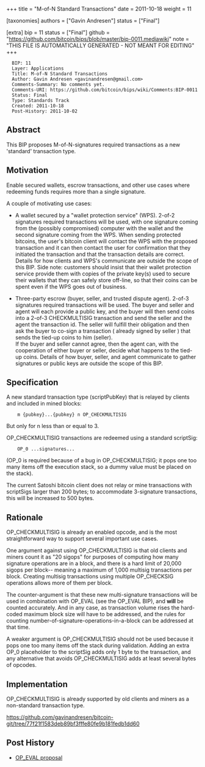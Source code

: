 
+++
title = "M-of-N Standard Transactions"
date = 2011-10-18
weight = 11

[taxonomies]
authors = ["Gavin Andresen"]
status = ["Final"]

[extra]
bip = 11
status = ["Final"]
github = "https://github.com/bitcoin/bips/blob/master/bip-0011.mediawiki"
note = "THIS FILE IS AUTOMATICALLY GENERATED - NOT MEANT FOR EDITING"
+++

```
  BIP: 11
  Layer: Applications
  Title: M-of-N Standard Transactions
  Author: Gavin Andresen <gavinandresen@gmail.com>
  Comments-Summary: No comments yet.
  Comments-URI: https://github.com/bitcoin/bips/wiki/Comments:BIP-0011
  Status: Final
  Type: Standards Track
  Created: 2011-10-18
  Post-History: 2011-10-02
```

<h2>Abstract</h2>


This BIP proposes M-of-N-signatures required transactions as a new 'standard' transaction type.

<h2>Motivation</h2>


Enable secured wallets, escrow transactions, and other use cases where redeeming funds requires more than a single signature.

A couple of motivating use cases:

*  A wallet secured by a "wallet protection service" (WPS).  2-of-2 signatures required transactions will be used, with one signature coming from the (possibly compromised) computer with the wallet and the second signature coming from the WPS. When sending protected bitcoins, the user's bitcoin client will contact the WPS with the proposed transaction and it can then contact the user for confirmation that they initiated the transaction and that the transaction details are correct. Details for how clients and WPS's communicate are outside the scope of this BIP. Side note: customers should insist that their wallet protection service provide them with copies of the private key(s) used to secure their wallets that they can safely store off-line, so that their coins can be spent even if the WPS goes out of business.


*  Three-party escrow (buyer, seller, and trusted dispute agent). 2-of-3 signatures required transactions will be used. The buyer and seller and agent will each provide a public key, and the buyer will then send coins into a 2-of-3 CHECKMULTISIG transaction and send the seller and the agent the transaction id. The seller will fulfill their obligation and then ask the buyer to co-sign a transaction ( already signed by seller ) that sends the tied-up coins to him (seller).<br />If the buyer and seller cannot agree, then the agent can, with the cooperation of either buyer or seller, decide what happens to the tied-up coins.  Details of how buyer, seller, and agent communicate to gather signatures or public keys are outside the scope of this BIP.


<h2>Specification</h2>


A new standard transaction type (scriptPubKey) that is relayed by clients and included in mined blocks:

```
    m {pubkey}...{pubkey} n OP_CHECKMULTISIG
```


But only for n less than or equal to 3.

OP_CHECKMULTISIG transactions are redeemed using a standard scriptSig:
```
    OP_0 ...signatures...
```


(OP_0 is required because of a bug in OP_CHECKMULTISIG; it pops one too many items off the execution stack, so a dummy value must be placed on the stack).

The current Satoshi bitcoin client does not relay or mine transactions with scriptSigs larger than 200 bytes; to accommodate 3-signature transactions, this will be increased to 500 bytes.

<h2>Rationale</h2>


OP_CHECKMULTISIG is already an enabled opcode, and is the most straightforward way to support several important use cases.

One argument against using OP_CHECKMULTISIG is that old clients and miners count it as "20 sigops" for purposes of computing how many signature operations are in a block, and there is a hard limit of 20,000 sigops per block-- meaning a maximum of 1,000 multisig transactions per block. Creating multisig transactions using multiple OP_CHECKSIG operations allows more of them per block.

The counter-argument is that these new multi-signature transactions will be used in combination with OP_EVAL (see the OP_EVAL BIP), and **will** be counted accurately. And in any case, as transaction volume rises the hard-coded maximum block size will have to be addressed, and the rules for counting number-of-signature-operations-in-a-block can be addressed at that time.

A weaker argument is OP_CHECKMULTISIG should not be used because it pops one too many items off the stack during validation. Adding an extra OP_0 placeholder to the scriptSig adds only 1 byte to the transaction, and any alternative that avoids OP_CHECKMULTISIG adds at least several bytes of opcodes.

<h2>Implementation</h2>


OP_CHECKMULTISIG is already supported by old clients and miners as a non-standard transaction type.

https://github.com/gavinandresen/bitcoin-git/tree/77f21f1583deb89bf3fffe80fe9b181fedb1dd60

<h2> Post History </h2>


*  <a href="https://bitcointalk.org/index.php?topic=46538" target="_blank">OP_EVAL proposal</a>
